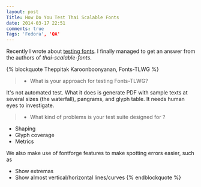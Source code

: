 ```yaml
---
layout: post
Title: How Do You Test Thai Scalable Fonts
date: 2014-03-17 22:51
comments: true
Tags: 'Fedora', 'QA'
---
```


Recently I wrote about [testing fonts](/blog/2014/03/04/how-do-you-test-fonts/).
I finally managed to get an answer from the authors of *thai-scalable-fonts*.

{% blockquote Theppitak Karoonboonyanan, Fonts-TLWG %}

> * What is your approach for testing Fonts-TLWG?

It's not automated test. What it does is generate PDF with sample
texts at several sizes (the waterfall), pangrams, and glyph table.
It needs human eyes to investigate.

> * What kind of problems is your test suite designed for ?

- Shaping
- Glyph coverage
- Metrics

We also make use of fontforge features to make spotting errors
easier, such as
- Show extremas
- Show almost vertical/horizontal lines/curves
{% endblockquote %}
